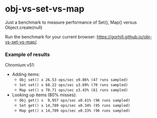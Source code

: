 # obj-vs-set-vs-map
Just a benchmark to measure performance of Set(), Map() versus Object.create(null)

Run the benchmark for your current browser: <https://gorhill.github.io/obj-vs-set-vs-map/>.

### Example of results

Chromium v51:

- Adding items:
    - `Obj set() x 26.53 ops/sec ±9.86% (47 runs sampled)`
    - `Set set() x 68.22 ops/sec ±3.69% (70 runs sampled)`
    - `Map set() x 70.71 ops/sec ±3.43% (61 runs sampled)`
- Looking up items (80% misses):
    - `Obj get() x  9,957 ops/sec ±0.41% (96 runs sampled)`
    - `Set get() x 14,789 ops/sec ±0.34% (95 runs sampled)`
    - `Map get() x 14,789 ops/sec ±0.33% (96 runs sampled)`
  
